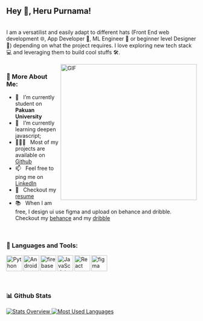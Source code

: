 ## Hey 👋, Heru Purnama!

<br/>
I am a versatilist and easily adapt to different hats (Front End web development 🌐, App Developer 📱, ML Engineer 🤖 or beginner level Designer 🎨) depending on what the project requires. I love exploring new tech stack 💻 and leveraging them to build cool stuffs 🛠️. 
<br/>
<br/>
<img align="right" alt="GIF" src="https://raw.githubusercontent.com/rahul-jha98/rahul-jha98/main/techstack.gif" width="360px"/>
  
  
### 🧐 More About Me:

- 🔭 &nbsp; I’m currently student on **Pakuan University**
- 🌱 &nbsp; I’m currently learning deepen javascript; 
- 👨🏻‍💻 &nbsp; Most of my projects are available on [Github](https://github.com/herrr14?tab=repositories)
- 📫 &nbsp; Feel free to ping me on [LinkedIn](https://www.linkedin.com/in/heru-purnama-6954b9149/)
- 📝 &nbsp; Checkout my [resume](https://drive.google.com/file/d/1tGLEYni1dJcDeoaCi_mNzp8QTDkoY2aw/view?usp=sharing)
- 📚 &nbsp; When I am free, I design ui use figma and upload on behance and dribble. Checkout my [behance](https://www.behance.net/herupurnama) and my [dribble](https://dribbble.com/herrr14)
<br>


### 🔨 Languages and Tools:

<a href="https://www.python.org" target="_blank"><img align="left" alt="Python" height ="42px" src="https://raw.githubusercontent.com/herrr14/icons/master/language_and_tools/square/python/python.svg"></a>
<a href="https://developer.android.com" target="_blank"> <img align="left" alt="Android" height ="42px" src="https://raw.githubusercontent.com/herrr14/icons/master/language_and_tools/square/android/android.svg"> </a>
<a href="https://firebase.google.com/" target="_blank"> <img align="left" src="https://raw.githubusercontent.com/herrr14/icons/master/language_and_tools/square/firebase/firebase.svg" alt="firebase" height ="42px"/> </a>
<a href="https://developer.mozilla.org/en-US/docs/Web/JavaScript" target="_blank"> <img align="left" alt="JavaScript" height ="42px"  src="https://raw.githubusercontent.com/herrr14/icons/master/language_and_tools/square/javascript/javascript.svg"> </a>
<a href="https://reactjs.org/" target="_blank"> <img align="left" alt="React" height ="42px" src="https://raw.githubusercontent.com/herrr14/icons/master/language_and_tools/square/react/react.svg"></a>
<a href="https://www.figma.com/" target="_blank"> <img src="https://raw.githubusercontent.com/herrr14/icons/master/language_and_tools/square/figma/figma.svg" alt="figma" height='42px'/> </a>

<br>

### 📊 Github Stats

<a href='https://github.com/herrr14/github-stats'>
  
![Stats Overview](https://github.com/herrr14/github-stats/blob/master/generated/overview.svg)
![Most Used Languages](https://github.com/herrr14/github-stats/blob/master/generated/languages.svg)
</a>
<br>
